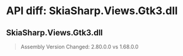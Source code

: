 # API diff: SkiaSharp.Views.Gtk3.dll

## SkiaSharp.Views.Gtk3.dll

> Assembly Version Changed: 2.80.0.0 vs 1.68.0.0

